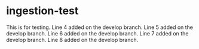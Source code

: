 # ingestion-test

This is for testing.
Line 4 added on the develop branch.
Line 5 added on the develop branch.
Line 6 added on the develop branch.
Line 7 added on the develop branch.
Line 8 added on the develop branch.

